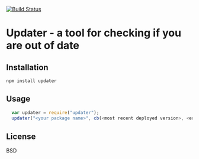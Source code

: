[![Build Status](https://travis-ci.org/samccone/updater.png?branch=master)](https://travis-ci.org/samccone/updater)

# Updater - a tool for checking if you are out of date

## Installation

`npm install updater`

## Usage

```js
  var updater = require("updater");
  updater("<your package name>", cb(<most recent deployed version>, <err>))
```


## License

BSD
